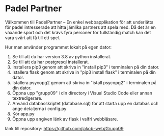 # Padel Partner  
Välkommen till PadelPartner – En enkel webbapplikation för att underlätta för padel intresserade att hitta jämlika partners att spela med. Då det är en växande sport och det krävs fyra personer för fullständig match kan det vara svårt att få till ett spel.

Hur man använder programmet lokalt på egen dator:
1. Se till att du har version 3.8 av python installerat.
2. Se till att du har postgresql installerat.
3. Installera pip3 genom att skriva in "install pip3" i terminalen på din dator.
4. Istallera flask genom att skriva in "pip3 install flask" i terminalen på din dator.
5. Istallera psycopg2 genom att skriva in "istall psycopg2" i terminalen på din dator.
6. Öppna upp "grupp09" i din directory i Visual Studio Code eller annan textredigerare. 
7. Använd databasskriptet (database.sql) för att starta upp en databas och ange detaljerna i config.py
8. Kör app.py
9. Öppna upp angiven länk av flask i valfri webbläsare. 


länk till repository: https://github.com/jakob-web/Grupp09